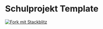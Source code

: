 # Schulprojekt Template

[![Fork mit Stackblitz](https://developer.stackblitz.com/img/open_in_stackblitz.svg)](https://stackblitz.com/fork/github/pct-cclausen/angular-ivy-mc4ukw?title=WIP%20Schulprojekt&terminal=start)
